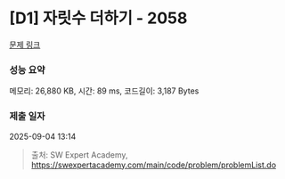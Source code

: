 # [D1] 자릿수 더하기 - 2058 

[문제 링크](https://swexpertacademy.com/main/code/problem/problemDetail.do?contestProbId=AV5QPRjqA10DFAUq) 

### 성능 요약

메모리: 26,880 KB, 시간: 89 ms, 코드길이: 3,187 Bytes

### 제출 일자

2025-09-04 13:14



> 출처: SW Expert Academy, https://swexpertacademy.com/main/code/problem/problemList.do